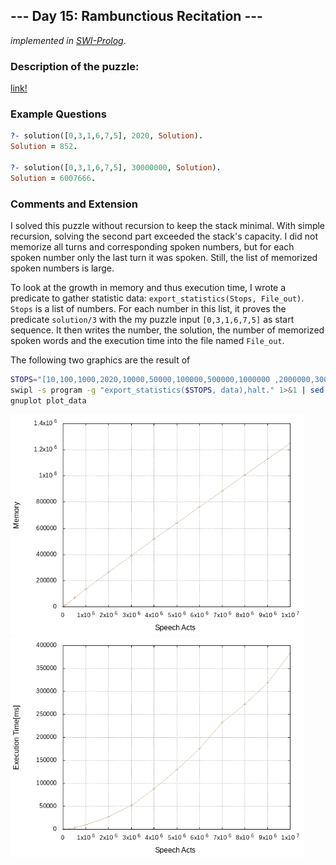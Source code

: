## --- Day 15: Rambunctious Recitation ---


*implemented in [SWI-Prolog](https://www.swi-prolog.org/)*.


### Description of the puzzle:

[link!](https://adventofcode.com/2020/day/15
)

### Example Questions

```prolog
?- solution([0,3,1,6,7,5], 2020, Solution).
Solution = 852.

?- solution([0,3,1,6,7,5], 30000000, Solution).
Solution = 6007666.
```

### Comments and Extension

I solved this puzzle without recursion to keep the stack minimal. With simple recursion, solving the second part exceeded the stack's capacity.
I did not memorize all turns and corresponding spoken numbers, but for each spoken number only the last turn it was spoken.
Still, the list of memorized spoken numbers is large.

To look at the growth in memory and thus execution time, I wrote a predicate to gather statistic data: `export_statistics(Stops, File_out)`. 
`Stops` is a list of numbers. For each number in this list, it proves the predicate `solution/3`  with the my puzzle input 
`[0,3,1,6,7,5]` as start sequence. It then writes the number, the  solution, the number of memorized spoken words and the execution time into the file named
`File_out`.
 
 The following two graphics are the result of 
```bash
STOPS="[10,100,1000,2020,10000,50000,100000,500000,1000000 ,2000000,3000000,4000000,5000000,6000000,7000000,8000000,9000000,10000000]"
swipl -s program -g "export_statistics($STOPS, data),halt." 1>&1 | sed 's/ERROR: halt\/1.*/True/g'
gnuplot plot_data

```
<p float="left">
  <img src="./memory" width="470" />
  <img src="./exec" width="470" /> 
</p>
